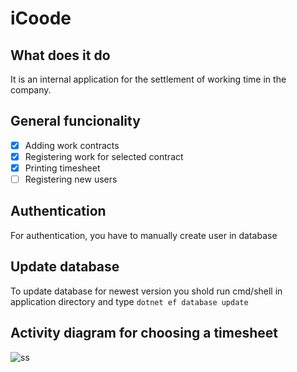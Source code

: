 # iCoode

## What does it do
It is an internal application for the settlement of working time in the company.

## General funcionality
- [x] Adding work contracts
- [x] Registering work for selected contract
- [x] Printing timesheet
- [ ] Registering new users

## Authentication
For authentication, you have to manually create user in database 
 
## Update database
To update database for newest version you shold run cmd/shell in application directory and type ```dotnet ef database update```

## Activity diagram for choosing a timesheet
![ss](https://user-images.githubusercontent.com/39965969/99297731-f3ebb800-2848-11eb-911f-7812d9735c10.png)
